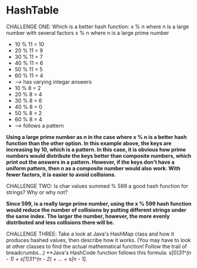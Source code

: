# HashTable
CHALLENGE ONE: Which is a better hash function:
  x % n where n is a large number with several factors
  x % n where n is a large prime number
  
* 10 % 11 = 10
* 20 % 11 = 9
* 30 % 11 = 7
* 40 % 11 = 6
* 50 % 11 = 5 
* 60 % 11 = 4
* --> has varying integar answers
* 10 % 8 = 2
* 20 % 8 = 4
* 30 % 8 = 6
* 40 % 8 = 0
* 50 % 8 = 2
* 60 % 8 = 4 
* --> follows a pattern

**Using a large prime number as n in the case where x % n is a better hash function than the other option. In this example above, the keys are increasing by 10, which is a pattern. In this case, it is obvious how prime numbers would distribute the keys better than composite numbers, which print out the answers in a pattern. However, if the keys don't have a uniform pattern, then n as a composite number would also work. With fewer factors, it is easier to avoid collisions.**
  

CHALLENGE TWO: Is char values summed % 599 a good hash function for strings? Why or why not?

**Since 599, is a really large prime number, using the x % 599 hash function would reduce the number of collisions by putting different strings under the same index. The larger the number, however, the more evenly distributed and less collisions there will be.**


CHALLENGE THREE: Take a look at Java's HashMap class and how it produces hashed values, then describe how it works. (You may have to look at other classes to find the actual mathematical function! Follow the trail of breadcrumbs...)
**Java's HashCode function follows this formula:  s[0]*31^(n - 1) + s[1]*31^(n - 2) + ... + s[n - 1].** 

